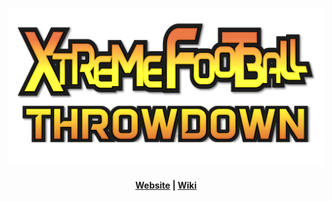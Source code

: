 <p align="center"><img src="xtremefootballthrowdown/logo.png"/></p>

<h4 align="center">
  <a href="https://drinco.xyz/xft">Website</a> |
  <a href="https://github.com/drincoxyz/gmod-xft/wiki">Wiki</a>
</h4>
